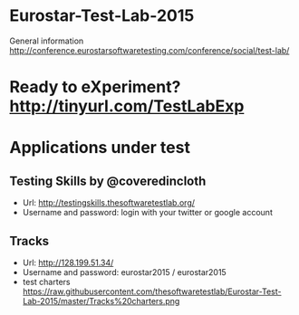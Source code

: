 # Eurostar-Test-Lab-2015
General information http://conference.eurostarsoftwaretesting.com/conference/social/test-lab/

# Ready to eXperiment? http://tinyurl.com/TestLabExp

# Applications under test
## Testing Skills by @coveredincloth
- Url: http://testingskills.thesoftwaretestlab.org/
- Username and password: login with your twitter or google account

## Tracks 
- Url: http://128.199.51.34/
- Username and password: eurostar2015 / eurostar2015
- test charters https://raw.githubusercontent.com/thesoftwaretestlab/Eurostar-Test-Lab-2015/master/Tracks%20charters.png


